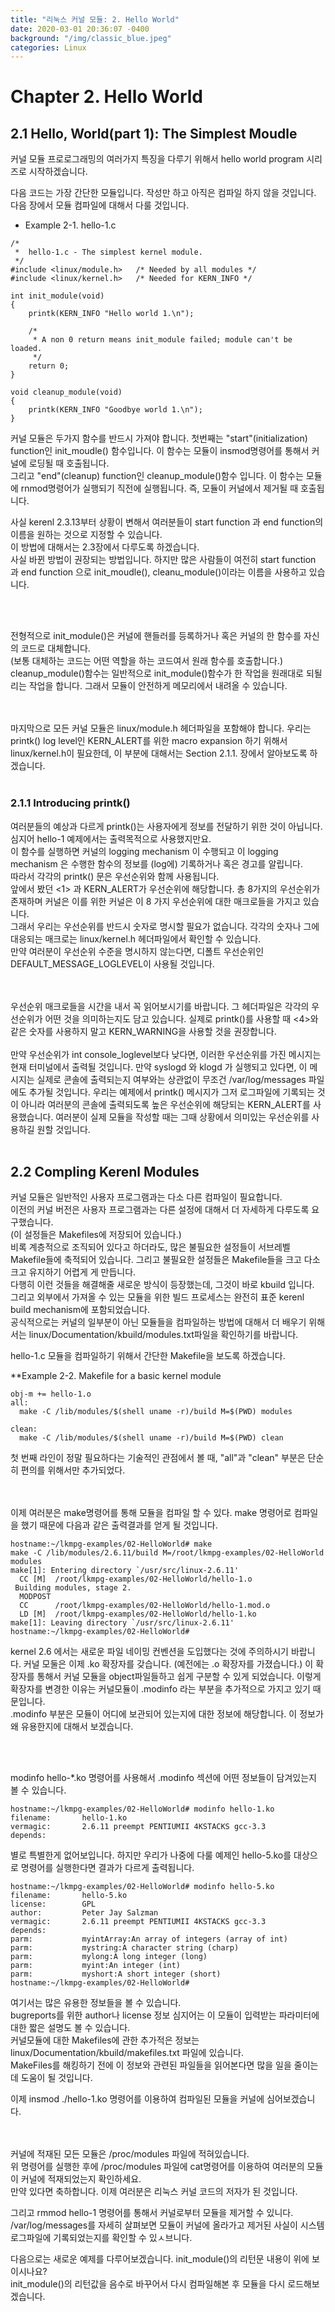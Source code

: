```yaml
---
title: "리눅스 커널 모듈: 2. Hello World"
date: 2020-03-01 20:36:07 -0400
background: "/img/classic_blue.jpeg"
categories: Linux
---
```


# Chapter 2. Hello World
## 2.1 Hello, World(part 1): The Simplest Moudle
커널 모듈 프로로그래밍의 여러가지 특징을 다루기 위해서 hello world program 시리즈로 시작하겠습니다.

다음 코드는 가장 간단한 모듈입니다. 작성만 하고 아직은 컴파일 하지 않을 것입니다. 다음 장에서 모듈 컴파일에 대해서 다룰 것입니다.  

* Example 2-1. hello-1.c

```
/*  
 *  hello-1.c - The simplest kernel module.
 */
#include <linux/module.h>	/* Needed by all modules */
#include <linux/kernel.h>	/* Needed for KERN_INFO */

int init_module(void)
{
	printk(KERN_INFO "Hello world 1.\n");

	/* 
	 * A non 0 return means init_module failed; module can't be loaded. 
	 */
	return 0;
}

void cleanup_module(void)
{
	printk(KERN_INFO "Goodbye world 1.\n");
}
```

커널 모듈은 두가지 함수를 반드시 가져야 합니다.
첫번째는 "start"(initialization) function인 init_moudle() 함수입니다. 이 함수는 모듈이 insmod명령어를 통해서 커널에 로딩될 때 호출됩니다.   
그리고 "end"(cleanup) function인 cleanup_module()함수 입니다. 이 함수는 모듈에 rnmod명령어가 실행되기 직전에 실행됩니다. 즉, 모듈이 커널에서 제거될 때 호출됩니다.  

사실 kerenl 2.3.13부터 상황이 변해서 여러분들이 start function 과 end function의 이름을 원하는 것으로 지정할 수 있습니다.  
이 방법에 대해서는 2.3장에서 다루도록 하겠습니다.  
사실 바뀐 방법이 권장되는 방법입니다. 하지만 많은 사람들이 여전히 start function 과 end function 으로 init_moudle(), cleanu_module()이라는 이름을 사용하고 있습니다.  

<br/>
<br/>

전형적으로 init_module()은 커널에 핸들러를 등록하거나 혹은 커널의 한 함수를 자신의 코드로 대체합니다.  
(보통 대체하는 코드는 어떤 역할을 하는 코드여서 원래 함수를 호출합니다.)  
cleanup_module()함수는 일반적으로 init_module()함수가 한 작업을 원래대로 되될리는 작업을 합니다. 그래서 모듈이 안전하게 메모리에서 내려올 수 있습니다.  

<br/>
<br/>
마지막으로 모든 커널 모듈은 linux/module.h 헤더파일을 포함해야 합니다.  
우리는 printk() log level인 KERN_ALERT를 위한 macro expansion 하기 위해서 linux/kernel.h이 필요한데, 이 부분에 대해서는 Section 2.1.1. 장에서 알아보도록 하겠습니다.  

<br/>
<br/>

### 2.1.1 Introducing printk()
여러분들의 예상과 다르게 printk()는 사용자에게 정보를 전달하기 위한 것이 아닙니다.  
심지어 hello-1 예제에서는 출력목적으로 사용했지만요.  
이 함수를 실행하면 커널의 logging mechanism 이 수행되고 이 logging mechanism 은 수행한 함수의 정보를 (log에) 기록하거나 혹은 경고를 알립니다.  
따라서 각각의 printk() 문은 우선순위와 함께 사용됩니다.  
앞에서 봤던 <1> 과  KERN_ALERT가 우선순위에 해당합니다. 총 8가지의 우선순위가 존재하며 커널은 이를 위한 커널은 이 8 가지 우선순위에 대한 매크로들을 가지고 있습니다.  
그래서 우리는 우선순위를 반드시 숫자로 명시할 필요가 없습니다. 각각의 숫자나 그에 대응되는 매크로는 linux/kernel.h 헤더파일에서 확인할 수 있습니다.  
만약 여러분이 우선순위 수준을 명시하지 않는다면, 디폴트 우선순위인 DEFAULT_MESSAGE_LOGLEVEL이 사용될 것입니다.

<br/>
<br/>
우선순위 매크로들을 시간을 내서 꼭 읽어보시기를 바랍니다. 그 헤더파일은 각각의 우선순위가 어떤 것을 의미하는지도 담고 있습니다.  
실제로 printk()를 사용할 때 <4>와 같은 숫자를 사용하지 말고 KERN_WARNING을 사용할 것을 권장합니다.  

<br/>
<br/>
만약 우선순위가 int console_loglevel보다 낮다면, 이러한 우선순위를 가진 메시지는 현재 터미널에서 출력될 것입니다.  
만약 syslogd 와 klogd 가 실행되고 있다면, 이 메시지는 실제로 콘솔에 출력되는지 여부와는 상관없이 무조건 /var/log/messages 파일에도 추가될 것입니다.  
우리는 예제에서 printk() 메시지가 그저 로그파일에 기록되는 것이 아니라 여러분의 콘솔에 출력되도록 높은 우선순위에 해당되는 KERN_ALERT를 사용했습니다.  
여러분이 실제 모듈을 작성할 때는 그때 상황에서 의미있는 우선순위를 사용하길 원할 것입니다.  

<br/>
<br/>

## 2.2 Compling Kerenl Modules
커널 모듈은 일반적인 사용자 프로그램과는 다소 다른 컴파일이 필요합니다.  
이전의 커널 버전은 사용자 프로그램과는 다른 설정에 대해서 더 자세하게 다루도록 요구했습니다.  
(이 설정들은 Makefiles에 저장되어 있습니다.)  
비록 계층적으로 조직되어 있다고 하더라도, 많은 불필요한 설정들이 서브레벨 Makefile들에 축적되어 있습니다. 그리고 불필요한 설정들은 Makefile들을 크고 다소 크고 유지하기 어렵게 게 만듭니다.  
다행히 이런 것들을 해결해줄 새로운 방식이 등장했는데, 그것이 바로 kbuild 입니다.  
그리고 외부에서 가져올 수 있는 모듈을 위한 빌드 프로세스는 완전히 표준 kerenl build mechanism에 포함되었습니다.  
공식적으로는 커널의 일부분이 아닌 모듈들을 컴파일하는 방법에 대해서 더 배우기 위해서는 linux/Documentation/kbuild/modules.txt파일을 확인하기를 바랍니다.  

hello-1.c 모듈을 컴파일하기 위해서 간단한 Makefile을 보도록 하겠습니다.

**Example 2-2. Makefile for a basic kernel module
```
obj-m += hello-1.o
all:
  make -C /lib/modules/$(shell uname -r)/build M=$(PWD) modules
  
clean:
  make -C /lib/modules/$(shell uname -r)/build M=$(PWD) clean
```
첫 번째 라인이 정말 필요하다는 기술적인 관점에서 볼 때, "all"과 "clean" 부분은 단순히 편의를 위해서만 추가되었다.  

<br/>
<br/>
이제 여러분은 make명령어를 통해 모듈을 컴파일 할 수 있다. make 명령어로 컴파일을 했기 때문에 다음과 같은 출력결과를 얻게 될 것입니다.  

```
hostname:~/lkmpg-examples/02-HelloWorld# make
make -C /lib/modules/2.6.11/build M=/root/lkmpg-examples/02-HelloWorld modules
make[1]: Entering directory `/usr/src/linux-2.6.11'
  CC [M]  /root/lkmpg-examples/02-HelloWorld/hello-1.o
 Building modules, stage 2.
  MODPOST
  CC      /root/lkmpg-examples/02-HelloWorld/hello-1.mod.o
  LD [M]  /root/lkmpg-examples/02-HelloWorld/hello-1.ko
make[1]: Leaving directory `/usr/src/linux-2.6.11'
hostname:~/lkmpg-examples/02-HelloWorld#
```

kernel 2.6 에서는 새로운 파일 네이밍 컨벤션을 도입했다는 것에 주의하시기 바랍니다. 커널 모둘은 이제 .ko 확장자를 갖습니다.
(예전에는 .o 확장자를 가졌습니다.) 이 확장자를 통해서 커널 모듈을 object파일들하고 쉽게 구분할 수 있게 되었습니다.
이렇게 확장자를 변경한 이유는 커널모듈이 .modinfo 라는 부분을 추가적으로 가지고 있기 때문입니다.  
.modinfo 부분은 모듈이 어디에 보관되어 있는지에 대한 정보에 해당합니다. 이 정보가 왜 유용한지에 대해서 보겠습니다.

<br/>
<br/>

modinfo hello-*.ko 명령어를 사용해서 .modinfo 섹션에 어떤 정보들이 담겨있는지 볼 수 있습니다.
```
hostname:~/lkmpg-examples/02-HelloWorld# modinfo hello-1.ko
filename:       hello-1.ko
vermagic:       2.6.11 preempt PENTIUMII 4KSTACKS gcc-3.3
depends:
```

별로 특별한게 없어보입니다. 하지만 우리가 나중에 다룰 예제인 hello-5.ko를 대상으로 명령어를 실행한다면 결과가 다르게 출력됩니다.  
```
hostname:~/lkmpg-examples/02-HelloWorld# modinfo hello-5.ko
filename:       hello-5.ko
license:        GPL
author:         Peter Jay Salzman
vermagic:       2.6.11 preempt PENTIUMII 4KSTACKS gcc-3.3
depends:
parm:           myintArray:An array of integers (array of int)
parm:           mystring:A character string (charp)
parm:           mylong:A long integer (long)
parm:           myint:An integer (int)
parm:           myshort:A short integer (short)
hostname:~/lkmpg-examples/02-HelloWorld# 
```

여기서는 많은 유용한 정보들을 볼 수 있습니다.  
bugreports를 위한 author나 license 정보 심지어는 이 모듈이 입력받는 파라미터에 대한 짧은 설명도 볼 수 있습니다.  
커널모듈에 대한 Makefiles에 관한 추가적은 정보는 linux/Documentation/kbuild/makefiles.txt 파일에 있습니다.  
MakeFiles를 해킹하기 전에 이 정보와 관련된 파일들을 읽어본다면 많을 일을 줄이는데 도움이 될 것입니다.  

이제 insmod ./hello-1.ko 명령어를 이용하여 컴파일된 모듈을 커널에 심어보겠습니다.  
<br/>
<br/>

커널에 적재된 모든 모듈은 /proc/modules 파일에 적혀있습니다.  
위 명령어를 실행한 후에 /proc/modules 파일에 cat명령어를 이용하여 여러분의 모듈이 커널에 적재되었는지 확인하세요.  
만약 있다면 축하합니다. 이제 여러분은 리눅스 커널 코드의 저자가 된 것입니다.  

그리고 rmmod hello-1 명령어를 통해서 커널로부터 모듈을 제거할 수 있니다.  
/var/log/messages를 자세히 살펴보면 모듈이 커널에 올라가고 제거된 사실이 시스템 로그파일에 기록되었는지를 확인할 수 있ㅅ브니다.  

다음으로는 새로운 예제를 다루어보겠습니다. init_module()의 리턴문 내용이 위에 보이시나요?  
init_module()의 리턴값을 음수로 바꾸어서 다시 컴파일해본 후 모듈을 다시 로드해보겠습니다.  
 
<br/>
<br/>
<br/>
<br/>
<br/>


